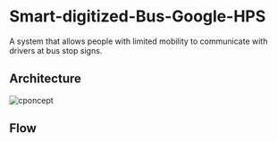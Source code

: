 # Smart-digitized-Bus-Google-HPS
A system that allows people with limited mobility to communicate with drivers at bus stop signs.
## Architecture
![cponcept](https://github.com/hsieh672/Smart-digitized-Bus-Google-HPS/blob/main/imag/concept.png)  
## Flow
